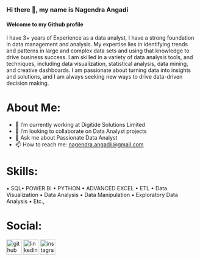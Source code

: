 ### Hi there 👋, my name is Nagendra Angadi
#### Welcome to my Github profile

I have 3+ years of Experience as a data analyst, I have a strong foundation in data management and analysis. My expertise lies in identifying trends and patterns in large and complex data sets and using that knowledge to drive business success. I am skilled in a variety of data analysis tools, and techniques, including data visualization, statistical analysis, data mining, and creative dashboards.  I am passionate about turning data into insights and solutions, and I am always seeking new ways to drive data-driven decision making.

# About Me:
- 🔭 I’m currently working at Digitide Solutions Limited
- 👯 I’m looking to collaborate on Data Analyst projects 
- 💬 Ask me about Passionate Data Analyst 
- 📫 How to reach me: nagendra.angadii@gmail.com

# Skills:
• SQL• POWER BI
• PYTHON • ADVANCED EXCEL • ETL • Data Visualization • Data Analysis • Data Manipulation • Exploratory Data Analysis • Etc.,


# Social:

[<img src='https://cdn.jsdelivr.net/npm/simple-icons@3.0.1/icons/github.svg' alt='github' height='40'>](https://github.com/https://github.com/NagendraAngadi)  [<img src='https://cdn.jsdelivr.net/npm/simple-icons@3.0.1/icons/linkedin.svg' alt='linkedin' height='40'>](https://www.linkedin.com/in/linkedin.com/in/nagendra-angadi-428b67222/)  [<img src='https://cdn.jsdelivr.net/npm/simple-icons@3.0.1/icons/instagram.svg' alt='instagram' height='40'>](https://www.instagram.com/https://www.instagram.com/im_nagendraangadi//)  



